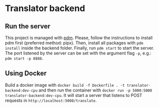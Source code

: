 # Translator backend

## Run the server
This project is managed with [pdm](https://pdm-project.org/latest/). Please, follow the instructions
to install pdm first (preferred method: pipx). Then, install all packages with `pdm install` inside
the backend folder.
Finally, run `pdm start` to start the server. The port listened by the server can be set with the 
argument flag `-p`, e.g.: `pdm start -p 8888`.

## Using Docker
Build a docker image with `docker build -f Dockerfile . -t translator-backend:dev-cpu`
and then run the container with `docker run -p 5000:5000 translator-backend:dev-cpu`.
It will start a server that listens to POST requests in `http://localhost:5000/translate`.
